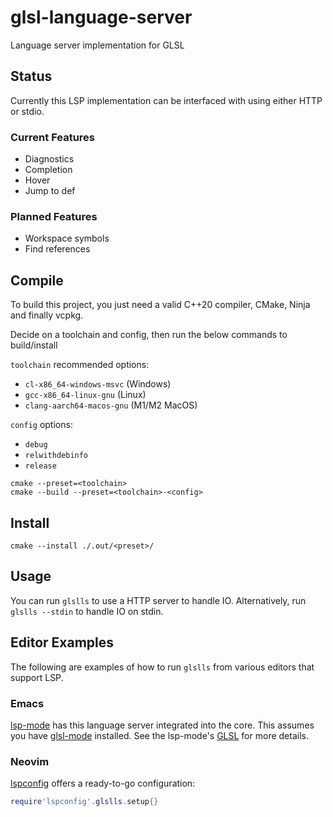 # glsl-language-server
Language server implementation for GLSL

## Status
Currently this LSP implementation can be interfaced with using either HTTP or stdio.

### Current Features

- Diagnostics
- Completion
- Hover
- Jump to def

### Planned Features

- Workspace symbols
- Find references

## Compile

To build this project, you just need a valid C++20 compiler, CMake, Ninja and finally vcpkg.

Decide on a toolchain and config, then run the below commands to build/install

`toolchain` recommended options:
 - `cl-x86_64-windows-msvc`  (Windows)
 - `gcc-x86_64-linux-gnu`    (Linux)
 - `clang-aarch64-macos-gnu` (M1/M2 MacOS)

`config` options:
 - `debug`
 - `relwithdebinfo`
 - `release`

```
cmake --preset=<toolchain>
cmake --build --preset=<toolchain>-<config>
```

## Install

```
cmake --install ./.out/<preset>/
```

## Usage

You can run `glslls` to use a HTTP server to handle IO. Alternatively, run
`glslls --stdin` to handle IO on stdin.

## Editor Examples
The following are examples of how to run `glslls` from various editors that support LSP.

### Emacs

[lsp-mode](https://github.com/emacs-lsp/lsp-mode/) has this language server
integrated into the core. This assumes you have [glsl-mode](https://github.com/jimhourihan/glsl-mode)
installed. See the lsp-mode's [GLSL](https://emacs-lsp.github.io/lsp-mode/page/lsp-glsl/)
for more details.

### Neovim

[lspconfig](https://github.com/neovim/nvim-lspconfig) offers a ready-to-go configuration:

```lua
require'lspconfig'.glslls.setup{}
```
